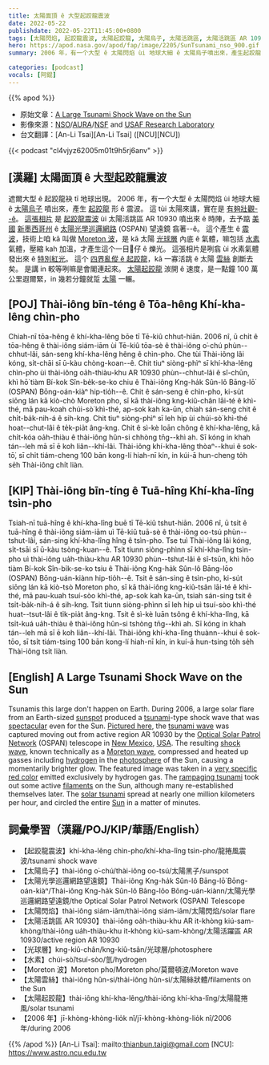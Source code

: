 ```yaml
---
title: 太陽面頂 ê 大型起跤龍震波
date: 2022-05-22
publishdate: 2022-05-22T11:45:00+0800
tags: [太陽閃焰, 起跤龍震波, 太陽起跤龍, 太陽烏子, 太陽活跳區, 太陽活跳區 AR 10930, 太陽光學巡邏網路, OSPAN, 光球層, 水素, Moreton 波, 太陽雲絲]
hero: https://apod.nasa.gov/apod/fap/image/2205/SunTsunami_nso_900.gif
summary: 2006 年，有一个大型 ê 太陽閃焰 ùi 地球大細 ê 太陽烏子噴出來，產生起跤龍震波。

categories: [podcast]
vocals: [阿錕]
---
```


{{% apod %}}

- 原始文章：[A Large Tsunami Shock Wave on the Sun](https://apod.nasa.gov/apod/ap220522.html)
- 影像來源：[NSO](https://www.nso.edu/)/[AURA](https://www.aura-astronomy.org/)/[NSF](https://www.nsf.gov/) and [USAF Research Laboratory](https://www.afrl.af.mil/)
- 台文翻譯：[An-Li Tsai][An-Li Tsai] ([NCU][NCU])

{{< podcast "cl4vjyz62005m01t9h5rj6anv" >}}

## [漢羅] 太陽面頂 ê 大型起跤龍震波
遮爾大型 ê 起跤龍袂 tī 地球出現。
2006 年，有一个大型 ê 太陽閃焰 ùi 地球大細 ê [太陽烏子][sunspot] 噴出來，產生 [起跤龍][tsunami] 形 ê 震波。
這 tùi 太陽來講，實在是 [有夠壯觀--ê][spectacular]。
[這張相片][Pictured here] 是 [起跤龍震波][tsunami wave] ùi 太陽活跳區 AR 10930 噴出來 ê 時陣，去予踮 [美國][USA] [新墨西哥州][New Mexico] ê [太陽光學巡邏網路][Optical Solar Patrol Network] (OSPAN) 望遠鏡 翕著--ê。
這个產生 ê [震波][shock wave t]，技術上咱 kā 叫做 [Moreton 波][Moreton wave]，是 kā 太陽 [光球層][photosphere] 內底 ê 氣體，嘛包括 [水素][hydrogen] 氣體，壓縮 kah 加溫，才產生這个一目𥍉仔 ê 爍光。
這張相片是咧翕 ùi 水素氣體發出來 ê [特別紅光][very specific red color]。
這个 [四界亂傱 ê 起跤龍][rampaging tsunami]，kā 一寡活跳 ê 太陽 [雲絲][filaments] 創斷去矣。
是講 in 較等咧嘛是會閣連起來。
[太陽起跤龍][solar tsunami] 湠開 ê 速度，是一點鐘 100 萬公里遐爾緊，in 幾若分鐘就踅 [太陽][Sun] 一輾。

## [POJ] Thài-iông bīn-téng ê Tōa-hêng Khí-kha-lêng chìn-pho
Chiah-nī tōa-hêng ê khí-kha-lêng bōe tī Tē-kiû chhut-hiān.
2006 nî, ū chi̍t ê tōa-hêng ê thài-iông siám-iām ùi Tē-kiû tōa-sè ê thài-iông o͘-chú phùn--chhut-lâi, sán-seng khí-kha-lêng hêng ê chìn-pho.
Che tùi Thài-iông lâi kóng, si̍t-chāi sī ū-kàu chòng-koan--ê.
Chit tiuⁿ siòng-phìⁿ sī khí-kha-lêng chìn-pho ùi thài-iông oa̍h-thiàu-khu AR 10930 phùn--chhut-lâi ê sî-chūn, khì hō͘ tiàm Bí-kok Sîn-be̍k-se-ko chiu ê Thài-iông Kng-ha̍k Sûn-lô Bāng-lō͘ (OSPAN) Bōng-oán-kiàⁿ hip-tio̍h--ê.
Chit ê sán-seng ê chìn-pho, ki-su̍t siōng lán kā kiò-chò Moreton pho, sī kā thài-iông kng-kiû-chân lāi-té ê khì-thé, mā pau-koah chúi-sò͘ khì-thé, ap-sok kah ka-ūn, chiah sán-seng chit ê chi̍t-ba̍k-nih-á ê sih-kng.
Chit tiuⁿ siòng-phìⁿ sī leh hip ùi chúi-sò͘ khì-thé hoat--chut-lâi ê te̍k-pia̍t âng-kng.
Chit ê sì-kè loān chông ê khí-kha-lêng, kā chi̍t-kóa oa̍h-thiàu ê thài-iông hûn-si chhòng tn̄g--khì ah.
Sī kóng in khah tán--leh mā sī ē koh liân--khí-lâi.
Thài-iông khí-kha-lêng thòaⁿ--khui ê sok-tō͘, sī chi̍t tiám-cheng 100 bān kong-lí hiah-nī kín, in kúi-ā hun-cheng to̍h se̍h Thài-iông chi̍t liàn.


## [KIP] Thài-iông bīn-tíng ê Tuā-hîng Khí-kha-lîng tsìn-pho
Tsiah-nī tuā-hîng ê khí-kha-lîng buē tī Tē-kiû tshut-hiān.
2006 nî, ū tsi̍t ê tuā-hîng ê thài-iông siám-iām uì Tē-kiû tuā-sè ê thài-iông oo-tsú phùn--tshut-lâi, sán-sing khí-kha-lîng hîng ê tsìn-pho.
Tse tuì Thài-iông lâi kóng, si̍t-tsāi sī ū-kàu tsòng-kuan--ê.
Tsit tiunn siòng-phìnn sī khí-kha-lîng tsìn-pho uì thài-iông ua̍h-thiàu-khu AR 10930 phùn--tshut-lâi ê sî-tsūn, khì hōo tiàm Bí-kok Sîn-bi̍k-se-ko tsiu ê Thài-iông Kng-ha̍k Sûn-lô Bāng-lōo (OSPAN) Bōng-uán-kiànn hip-tio̍h--ê.
Tsit ê sán-sing ê tsìn-pho, ki-su̍t siōng lán kā kiò-tsò Moreton pho, sī kā thài-iông kng-kiû-tsân lāi-té ê khì-thé, mā pau-kuah tsuí-sòo khì-thé, ap-sok kah ka-ūn, tsiah sán-sing tsit ê tsi̍t-ba̍k-nih-á ê sih-kng.
Tsit tiunn siòng-phìnn sī leh hip uì tsuí-sòo khì-thé huat--tsut-lâi ê ti̍k-pia̍t âng-kng.
Tsit ê sì-kè luān tsông ê khí-kha-lîng, kā tsi̍t-kuá ua̍h-thiàu ê thài-iông hûn-si tshòng tn̄g--khì ah.
Sī kóng in khah tán--leh mā sī ē koh liân--khí-lâi.
Thài-iông khí-kha-lîng thuànn--khui ê sok-tōo, sī tsi̍t tiám-tsing 100 bān kong-lí hiah-nī kín, in kuí-ā hun-tsing to̍h se̍h Thài-iông tsi̍t liàn.

## [English] A Large Tsunami Shock Wave on the Sun
Tsunamis this large don't happen on Earth.
During 2006, a large solar flare from an Earth-sized [sunspot][sunspot] produced a [tsunami][tsunami]\-type shock wave that was [spectacular][spectacular] even for the Sun.
[Pictured here][Pictured here], the [tsunami wave][tsunami wave] was captured moving out from active region AR 10930 by the [Optical Solar Patrol Network][Optical Solar Patrol Network] (OSPAN) telescope in [New Mexico][New Mexico], [USA][USA].
The resulting [shock wave][shock wave e], known technically as a [Moreton wave][Moreton wave], compressed and heated up gasses including [hydrogen][hydrogen] in the [photosphere][photosphere] of the Sun, causing a momentarily brighter glow.
The featured image was taken in a [very specific red color][very specific red color] emitted exclusively by hydrogen gas.
The [rampaging tsunami][rampaging tsunami] took out some active [filaments][filaments] on the Sun, although many re-established themselves later.
The [solar tsunami][solar tsunami] spread at nearly one million kilometers per hour, and circled the entire [Sun][Sun] in a matter of minutes.

## 詞彙學習（漢羅/POJ/KIP/華語/English）
- 【起跤龍震波】khí-kha-lêng chìn-pho/khí-kha-lîng tsìn-pho/龍捲風震波/tsunami shock wave
- 【太陽烏子】thài-iông o͘-chú/thài-iông oo-tsú/太陽黑子/sunspot
- 【太陽光學巡邏網路望遠鏡】Thài-iông Kng-ha̍k Sûn-lô Bāng-lō͘ Bōng-oán-kiàⁿ/Thài-iông Kng-ha̍k Sûn-lô Bāng-lōo Bōng-uán-kiànn/太陽光學巡邏網路望遠鏡/the Optical Solar Patrol Network (OSPAN) Telescope
- 【太陽閃焰】thài-iông siám-iām/thài-iông siám-iām/太陽閃焰/solar flare
- 【太陽活跳區 AR 10930】thài-iông oa̍h-thiàu-khu AR it-khòng kiú-sam-khòng/thài-iông ua̍h-thiàu-khu it-khòng kiú-sam-khòng/太陽活躍區 AR 10930/active region AR 10930
- 【光球層】kng-kiû-chân/kng-kiû-tsân/光球層/photosphere
- 【水素】chúi-sò͘/tsuí-sòo/氫/hydrogen
- 【Moreton 波】Moreton pho/Moreton pho/莫爾頓波/Moreton wave
- 【太陽雲絲】thài-iông hûn-si/thài-iông hûn-si/太陽絲狀體/filaments on the Sun
- 【太陽起跤龍】thài-iông khí-kha-lêng/thài-iông khí-kha-lîng/太陽龍捲風/solar tsunami
- 【2006 年】jī-khòng-khòng-lio̍k nî/jī-khòng-khòng-lio̍k nî/2006 年/during 2006

{{% /apod %}}
[An-Li Tsai]: mailto:thianbun.taigi@gmail.com
[NCU]: https://www.astro.ncu.edu.tw


[sunspot]:https://apod.nasa.gov/apod/ap060502.html
[tsunami]:https://en.wikipedia.org/wiki/Tsunami
[spectacular]:https://www.sadanduseless.com/wp-content/uploads/2018/11/funny-suprised-cat2.jpg
[Pictured here]:https://nso.edu/press-release/telescope-spots-solar-tsunami/
[tsunami wave]:https://youtu.be/kOM_ROx6gbo
[Optical Solar Patrol Network]:https://www.sciencesource.com/archive/Image/Optical-Solar-Patrol-Network-SS2827602.html
[New Mexico]:https://en.wikipedia.org/wiki/New_Mexico
[USA]:https://en.wikipedia.org/wiki/United_States_of_America
[shock wave e]:https://apod.nasa.gov/apod/ap210414.html
[shock wave t]:https://apod.tw/daily/20210414/
[Moreton wave]:https://en.wikipedia.org/wiki/Moreton_wave
[hydrogen]:https://periodic.lanl.gov/1.shtml
[photosphere]:https://solarscience.msfc.nasa.gov/surface.shtml
[very specific red color]:https://en.wikipedia.org/wiki/H-alpha
[rampaging tsunami]:https://youtu.be/Z-2khcTHIgs
[filaments]:https://apod.nasa.gov/apod/ap041206.html
[solar tsunami]:https://www.nasa.gov/mission_pages/stereo/news/solar_tsunami.html
[Sun]:https://spaceplace.nasa.gov/all-about-the-sun/en/
